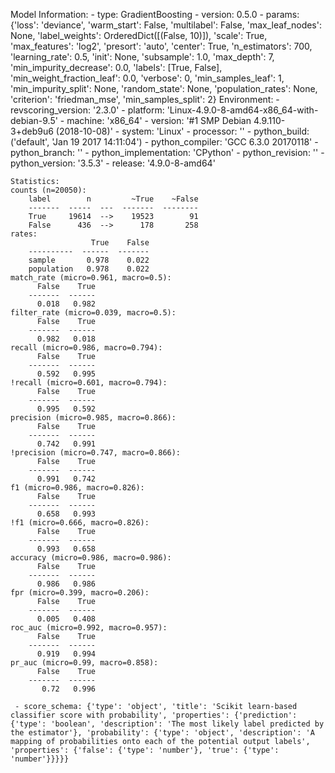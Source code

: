 Model Information:
	 - type: GradientBoosting
	 - version: 0.5.0
	 - params: {'loss': 'deviance', 'warm_start': False, 'multilabel': False, 'max_leaf_nodes': None, 'label_weights': OrderedDict([(False, 10)]), 'scale': True, 'max_features': 'log2', 'presort': 'auto', 'center': True, 'n_estimators': 700, 'learning_rate': 0.5, 'init': None, 'subsample': 1.0, 'max_depth': 7, 'min_impurity_decrease': 0.0, 'labels': [True, False], 'min_weight_fraction_leaf': 0.0, 'verbose': 0, 'min_samples_leaf': 1, 'min_impurity_split': None, 'random_state': None, 'population_rates': None, 'criterion': 'friedman_mse', 'min_samples_split': 2}
	Environment:
	 - revscoring_version: '2.3.0'
	 - platform: 'Linux-4.9.0-8-amd64-x86_64-with-debian-9.5'
	 - machine: 'x86_64'
	 - version: '#1 SMP Debian 4.9.110-3+deb9u6 (2018-10-08)'
	 - system: 'Linux'
	 - processor: ''
	 - python_build: ('default', 'Jan 19 2017 14:11:04')
	 - python_compiler: 'GCC 6.3.0 20170118'
	 - python_branch: ''
	 - python_implementation: 'CPython'
	 - python_revision: ''
	 - python_version: '3.5.3'
	 - release: '4.9.0-8-amd64'
	
	Statistics:
	counts (n=20050):
		label        n         ~True    ~False
		-------  -----  ---  -------  --------
		True     19614  -->    19523        91
		False      436  -->      178       258
	rates:
		              True    False
		----------  ------  -------
		sample       0.978    0.022
		population   0.978    0.022
	match_rate (micro=0.961, macro=0.5):
		  False    True
		-------  ------
		  0.018   0.982
	filter_rate (micro=0.039, macro=0.5):
		  False    True
		-------  ------
		  0.982   0.018
	recall (micro=0.986, macro=0.794):
		  False    True
		-------  ------
		  0.592   0.995
	!recall (micro=0.601, macro=0.794):
		  False    True
		-------  ------
		  0.995   0.592
	precision (micro=0.985, macro=0.866):
		  False    True
		-------  ------
		  0.742   0.991
	!precision (micro=0.747, macro=0.866):
		  False    True
		-------  ------
		  0.991   0.742
	f1 (micro=0.986, macro=0.826):
		  False    True
		-------  ------
		  0.658   0.993
	!f1 (micro=0.666, macro=0.826):
		  False    True
		-------  ------
		  0.993   0.658
	accuracy (micro=0.986, macro=0.986):
		  False    True
		-------  ------
		  0.986   0.986
	fpr (micro=0.399, macro=0.206):
		  False    True
		-------  ------
		  0.005   0.408
	roc_auc (micro=0.992, macro=0.957):
		  False    True
		-------  ------
		  0.919   0.994
	pr_auc (micro=0.99, macro=0.858):
		  False    True
		-------  ------
		   0.72   0.996
	
	 - score_schema: {'type': 'object', 'title': 'Scikit learn-based classifier score with probability', 'properties': {'prediction': {'type': 'boolean', 'description': 'The most likely label predicted by the estimator'}, 'probability': {'type': 'object', 'description': 'A mapping of probabilities onto each of the potential output labels', 'properties': {'false': {'type': 'number'}, 'true': {'type': 'number'}}}}}

